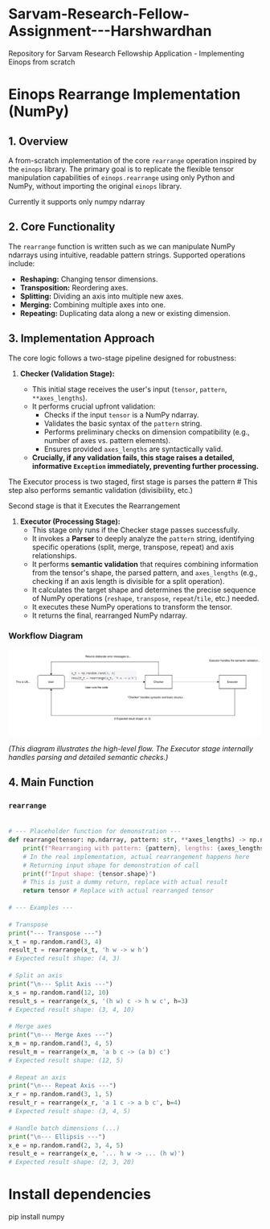 # Sarvam-Research-Fellow-Assignment---Harshwardhan

Repository for Sarvam Research Fellowship Application - Implementing Einops from scratch

# Einops Rearrange Implementation (NumPy)

## 1. Overview

A from-scratch implementation of the core `rearrange` operation inspired by the `einops` library.
The primary goal is to replicate the flexible tensor manipulation capabilities of `einops.rearrange` using only Python and NumPy, without importing the original `einops` library.

Currently it supports only numpy ndarray

## 2. Core Functionality

The `rearrange` function is written such as we can manipulate NumPy ndarrays using intuitive, readable pattern strings. Supported operations include:

- **Reshaping:** Changing tensor dimensions.
- **Transposition:** Reordering axes.
- **Splitting:** Dividing an axis into multiple new axes.
- **Merging:** Combining multiple axes into one.
- **Repeating:** Duplicating data along a new or existing dimension.

## 3. Implementation Approach

The core logic follows a two-stage pipeline designed for robustness:

1.  **Checker (Validation Stage):**

    - This initial stage receives the user's input (`tensor`, `pattern`, `**axes_lengths`).
    - It performs crucial upfront validation:
      - Checks if the input `tensor` is a NumPy ndarray.
      - Validates the basic syntax of the `pattern` string.
      - Performs preliminary checks on dimension compatibility (e.g., number of axes vs. pattern elements).
      - Ensures provided `axes_lengths` are syntactically valid.
    - **Crucially, if any validation fails, this stage raises a detailed, informative `Exception` immediately, preventing further processing.**

The Executor process is two staged, first stage is parses the pattern # This step also performs semantic validation (divisibility, etc.)

Second stage is that it Executes the Rearrangement

1.  **Executor (Processing Stage):**
    - This stage only runs if the Checker stage passes successfully.
    - It invokes a **Parser** to deeply analyze the `pattern` string, identifying specific operations (split, merge, transpose, repeat) and axis relationships.
    - It performs **semantic validation** that requires combining information from the tensor's shape, the parsed pattern, and `axes_lengths` (e.g., checking if an axis length is divisible for a split operation).
    - It calculates the target shape and determines the precise sequence of NumPy operations (`reshape`, `transpose`, `repeat`/`tile`, etc.) needed.
    - It executes these NumPy operations to transform the tensor.
    - It returns the final, rearranged NumPy ndarray.

<!-- rearrange(tensor: np.ndarray, pattern: str, **axes_lengths) -> np.ndarray
tensor (np.ndarray): The input NumPy array to manipulate.pattern (str): The einops-style pattern defining the transformation (e.g., 'b h w c -> b c h w').**axes_lengths (Dict[str, int]): Optional keyword arguments specifying the sizes of new axes introduced on the right side of the pattern or dimensions involved in splitting.5. Example Usageimport numpy as np
# Assuming your implementation is in 'my_einops.py'
# from my_einops import rearrange -->

### Workflow Diagram

![Workflow Diagram](diagram.svg)

_(This diagram illustrates the high-level flow. The Executor stage internally handles parsing and detailed semantic checks.)_

## 4. Main Function

### `rearrange`

```python

# --- Placeholder function for demonstration ---
def rearrange(tensor: np.ndarray, pattern: str, **axes_lengths) -> np.ndarray:
    print(f"Rearranging with pattern: {pattern}, lengths: {axes_lengths}")
    # In the real implementation, actual rearrangement happens here
    # Returning input shape for demonstration of call
    print(f"Input shape: {tensor.shape}")
    # This is just a dummy return, replace with actual result
    return tensor # Replace with actual rearranged tensor

# --- Examples ---

# Transpose
print("--- Transpose ---")
x_t = np.random.rand(3, 4)
result_t = rearrange(x_t, 'h w -> w h')
# Expected result shape: (4, 3)

# Split an axis
print("\n--- Split Axis ---")
x_s = np.random.rand(12, 10)
result_s = rearrange(x_s, '(h w) c -> h w c', h=3)
# Expected result shape: (3, 4, 10)

# Merge axes
print("\n--- Merge Axes ---")
x_m = np.random.rand(3, 4, 5)
result_m = rearrange(x_m, 'a b c -> (a b) c')
# Expected result shape: (12, 5)

# Repeat an axis
print("\n--- Repeat Axis ---")
x_r = np.random.rand(3, 1, 5)
result_r = rearrange(x_r, 'a 1 c -> a b c', b=4)
# Expected result shape: (3, 4, 5)

# Handle batch dimensions (...)
print("\n--- Ellipsis ---")
x_e = np.random.rand(2, 3, 4, 5)
result_e = rearrange(x_e, '... h w -> ... (h w)')
# Expected result shape: (2, 3, 20)
```

# Install dependencies

pip install numpy
